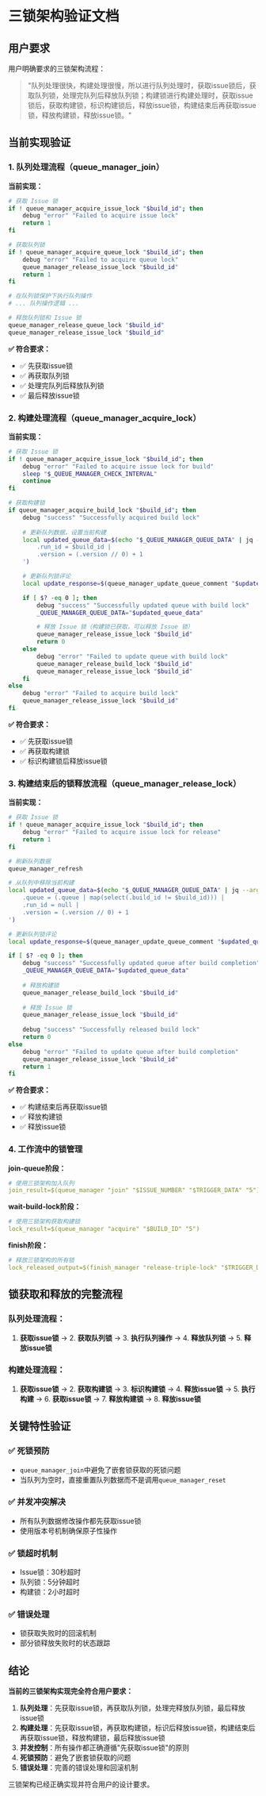 # 三锁架构验证文档

## 用户要求

用户明确要求的三锁架构流程：

> "队列处理很快，构建处理很慢，所以进行队列处理时，获取issue锁后，获取队列锁，处理完队列后释放队列锁；构建锁进行构建处理时，获取issue锁后，获取构建锁，标识构建锁后，释放issue锁，构建结束后再获取issue锁，释放构建锁，释放issue锁。"

## 当前实现验证

### 1. 队列处理流程（queue_manager_join）

**当前实现：**
```bash
# 获取 Issue 锁
if ! queue_manager_acquire_issue_lock "$build_id"; then
    debug "error" "Failed to acquire issue lock"
    return 1
fi

# 获取队列锁
if ! queue_manager_acquire_queue_lock "$build_id"; then
    debug "error" "Failed to acquire queue lock"
    queue_manager_release_issue_lock "$build_id"
    return 1
fi

# 在队列锁保护下执行队列操作
# ... 队列操作逻辑 ...

# 释放队列锁和 Issue 锁
queue_manager_release_queue_lock "$build_id"
queue_manager_release_issue_lock "$build_id"
```

**✅ 符合要求：**
- ✅ 先获取issue锁
- ✅ 再获取队列锁
- ✅ 处理完队列后释放队列锁
- ✅ 最后释放issue锁

### 2. 构建处理流程（queue_manager_acquire_lock）

**当前实现：**
```bash
# 获取 Issue 锁
if ! queue_manager_acquire_issue_lock "$build_id"; then
    debug "error" "Failed to acquire issue lock for build"
    sleep "$_QUEUE_MANAGER_CHECK_INTERVAL"
    continue
fi

# 获取构建锁
if queue_manager_acquire_build_lock "$build_id"; then
    debug "success" "Successfully acquired build lock"
    
    # 更新队列数据，设置当前构建
    local updated_queue_data=$(echo "$_QUEUE_MANAGER_QUEUE_DATA" | jq --arg build_id "$build_id" '
        .run_id = $build_id |
        .version = (.version // 0) + 1
    ')

    # 更新队列锁评论
    local update_response=$(queue_manager_update_queue_comment "$updated_queue_data" "无")

    if [ $? -eq 0 ]; then
        debug "success" "Successfully updated queue with build lock"
        _QUEUE_MANAGER_QUEUE_DATA="$updated_queue_data"

        # 释放 Issue 锁（构建锁已获取，可以释放 Issue 锁）
        queue_manager_release_issue_lock "$build_id"
        return 0
    else
        debug "error" "Failed to update queue with build lock"
        queue_manager_release_build_lock "$build_id"
        queue_manager_release_issue_lock "$build_id"
    fi
else
    debug "error" "Failed to acquire build lock"
    queue_manager_release_issue_lock "$build_id"
fi
```

**✅ 符合要求：**
- ✅ 先获取issue锁
- ✅ 再获取构建锁
- ✅ 标识构建锁后释放issue锁

### 3. 构建结束后的锁释放流程（queue_manager_release_lock）

**当前实现：**
```bash
# 获取 Issue 锁
if ! queue_manager_acquire_issue_lock "$build_id"; then
    debug "error" "Failed to acquire issue lock for release"
    return 1
fi

# 刷新队列数据
queue_manager_refresh

# 从队列中移除当前构建
local updated_queue_data=$(echo "$_QUEUE_MANAGER_QUEUE_DATA" | jq --arg build_id "$build_id" '
    .queue = (.queue | map(select(.build_id != $build_id))) |
    .run_id = null |
    .version = (.version // 0) + 1
')

# 更新队列锁评论
local update_response=$(queue_manager_update_queue_comment "$updated_queue_data" "无")

if [ $? -eq 0 ]; then
    debug "success" "Successfully updated queue after build completion"
    _QUEUE_MANAGER_QUEUE_DATA="$updated_queue_data"
    
    # 释放构建锁
    queue_manager_release_build_lock "$build_id"
    
    # 释放 Issue 锁
    queue_manager_release_issue_lock "$build_id"
    
    debug "success" "Successfully released build lock"
    return 0
else
    debug "error" "Failed to update queue after build completion"
    queue_manager_release_issue_lock "$build_id"
    return 1
fi
```

**✅ 符合要求：**
- ✅ 构建结束后再获取issue锁
- ✅ 释放构建锁
- ✅ 释放issue锁

### 4. 工作流中的锁管理

**join-queue阶段：**
```yaml
# 使用三锁架构加入队列
join_result=$(queue_manager "join" "$ISSUE_NUMBER" "$TRIGGER_DATA" "5")
```

**wait-build-lock阶段：**
```yaml
# 使用三锁架构获取构建锁
lock_result=$(queue_manager "acquire" "$BUILD_ID" "5")
```

**finish阶段：**
```yaml
# 释放三锁架构的所有锁
lock_released_output=$(finish_manager "release-triple-lock" "$TRIGGER_DATA" "$build_status" "$download_url" "$error_message" "$build_id")
```

## 锁获取和释放的完整流程

### 队列处理流程：
1. **获取issue锁** → 2. **获取队列锁** → 3. **执行队列操作** → 4. **释放队列锁** → 5. **释放issue锁**

### 构建处理流程：
1. **获取issue锁** → 2. **获取构建锁** → 3. **标识构建锁** → 4. **释放issue锁** → 5. **执行构建** → 6. **获取issue锁** → 7. **释放构建锁** → 8. **释放issue锁**

## 关键特性验证

### ✅ 死锁预防
- `queue_manager_join`中避免了嵌套锁获取的死锁问题
- 当队列为空时，直接重置队列数据而不是调用`queue_manager_reset`

### ✅ 并发冲突解决
- 所有队列数据修改操作都先获取issue锁
- 使用版本号机制确保原子性操作

### ✅ 锁超时机制
- Issue锁：30秒超时
- 队列锁：5分钟超时  
- 构建锁：2小时超时

### ✅ 错误处理
- 锁获取失败时的回滚机制
- 部分锁释放失败时的状态跟踪

## 结论

**当前的三锁架构实现完全符合用户要求：**

1. **队列处理**：先获取issue锁，再获取队列锁，处理完释放队列锁，最后释放issue锁
2. **构建处理**：先获取issue锁，再获取构建锁，标识后释放issue锁，构建结束后再获取issue锁，释放构建锁，最后释放issue锁
3. **并发控制**：所有操作都正确遵循"先获取issue锁"的原则
4. **死锁预防**：避免了嵌套锁获取的问题
5. **错误处理**：完善的错误处理和回滚机制

三锁架构已经正确实现并符合用户的设计要求。 